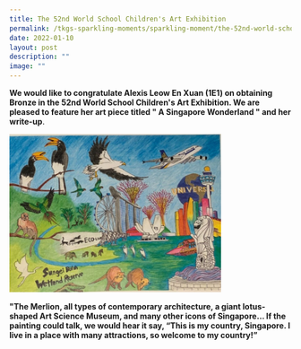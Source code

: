 ```yaml
---
title: The 52nd World School Children's Art Exhibition
permalink: /tkgs-sparkling-moments/sparkling-moment/the-52nd-world-school-childrens-art-exhibition/
date: 2022-01-10
layout: post
description: ""
image: ""
---
```


<p><strong>We would like to congratulate Alexis Leow En Xuan (1E1) on obtaining Bronze in the 52nd World School Children's Art Exhibition. We are pleased to feature her art piece titled " A Singapore Wonderland " and her write-up</strong>.</p>
<img style="width: 75%;" src="/images/22ag.jpg" />
<p><strong>"The Merlion, all types of contemporary architecture, a giant lotus-shaped Art Science Museum, and many other icons of Singapore&hellip; If the painting could talk, we would hear it say, &ldquo;This is my country, Singapore. I live in a place with many attractions, so welcome to my country!&rdquo;</strong></p>